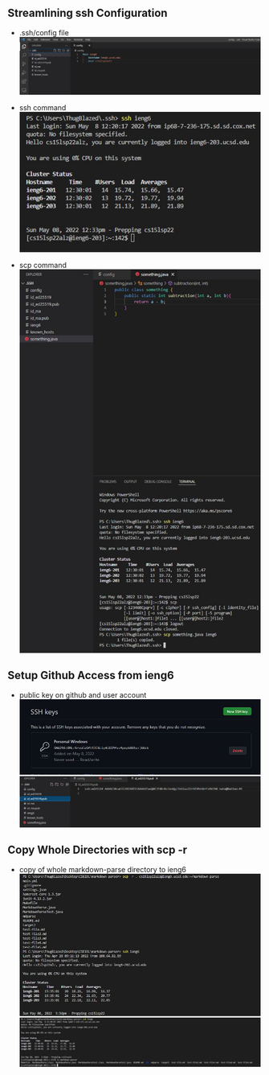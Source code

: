 ## Streamlining ssh Configuration
- .ssh/config file  
![streamline1](streamline1.JPG)

- ssh command  
![streamline2](streamline2.JPG)

- scp command  
![streamline3](streamline3.JPG)

## Setup Github Access from ieng6
- public key on github and user account  
![setup1](setup1.JPG)  
![setup2](setup2.JPG)
  
## Copy Whole Directories with scp -r
- copy of whole markdown-parse directory to ieng6
![copy1](copy1.JPG)
![copy2](copy2.JPG)

